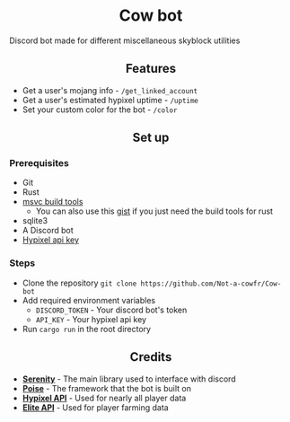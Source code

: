 <h1 align="center">
Cow bot
</h1>

Discord bot made for different miscellaneous skyblock utilities

<h2 align="center">
Features
</h2>

- Get a user's mojang info - `/get_linked_account`
- Get a user's estimated hypixel uptime - `/uptime`
- Set your custom color for the bot - `/color`

<h2 align="center">
Set up
</h2>

### Prerequisites

- Git
- Rust
- [msvc build tools](https://visualstudio.microsoft.com/downloads/?q=build+tools)
    - You can also use this [gist](https://gist.github.com/mmozeiko/7f3162ec2988e81e56d5c4e22cde9977) if you just need
      the build tools for rust
- sqlite3
- A Discord bot
- [Hypixel api key](https://developer.hypixel.net/)

### Steps

- Clone the repository `git clone https://github.com/Not-a-cowfr/Cow-bot`
- Add required environment variables
    - `DISCORD_TOKEN` - Your discord bot's token
    - `API_KEY` - Your hypixel api key
- Run `cargo run` in the root directory

<h2 align="center">
Credits
</h2>

- **[Serenity](https://github.com/serenity-rs/serenity/)** - The main library used to interface with discord
- **[Poise](https://github.com/serenity-rs/poise)** - The framework that the bot is built on
- **[Hypixel API](https://api.hypixel.net/)** - Used for nearly all player data
- **[Elite API](https://api.elitebot.dev/)** - Used for player farming data
